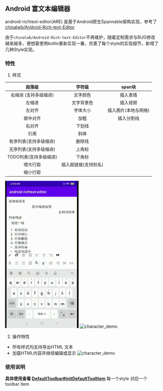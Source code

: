 
## Android 富文本编辑器

android-richtext-editor(ARE) 是基于Android原生Spannable架构实现，参考了 [chinalwb/Android-Rich-text-Editor](https://github.com/chinalwb/Android-Rich-text-Editor)

由于`chinalwb/Android-Rich-text-Editor`不再维护，随着定制需求与BUG修改越来越多，便想着使用kotlin重新实现一番，完善了每个style的实现细节，新增了几种Style实现。

### 特性

1. 样式

|段落级| 字符级| span块 |
|:--:|:--:|:--:|
|右缩进 (支持多级缩进)|文字颜色|插入表情|
|左缩进|文字背景色|插入视频|
|左对齐|字体大小|插入图片(本地与网络)|
|居中对齐|加粗|插入分割线|
|右对齐|下划线||
|引用|斜体||
|有序列表(支持多级缩进)|删除线||
|无序列表(支持多级缩进)|上角标||
|TODO列表(支持多级缩进)|下角标||
|增大行距|插入超链接(支持别名)||
|缩小行距||

![character_demo](https://github.com/sophimp/android-richtext-editor/blob/master/art/paragraph_demo.gif) ![character_demo](https://github.com/sophimp/android-richtext-editor/blob/master/art/character_demo.gif)

2. 操作特性

- 所有样式均支持导出HTML 文本
- 加载HTML内容并继续编辑或显示
![character_demo](https://github.com/sophimp/android-richtext-editor/blob/master/art/image_video.gif)

### 使用说明
<b>具体使用查看 [DefaultToolbar#initDefaultToolItem](https://github.com/sophimp/android-richtext-editor/blob/master/lib/are/src/main/java/com/sophimp/are/toolbar/DefaultToolbar.kt) </b>
每一个style 对应一个 toolbar item
